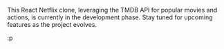 

This React Netflix clone, leveraging the TMDB API for popular movies and actions, is currently in the development phase. Stay tuned for upcoming features as the project evolves.

:p
